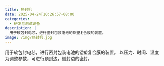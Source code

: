 ```yaml
---
title: 热封机
date: 2025-04-24T10:26:57+08:00
categories:
  - 研发与测试设备
description: |
  用于软包封电芯，进行密封包装电池的铝塑复合膜的装置。
image: /img/热封机.jpg
---
```

用于软包封电芯，进行密封包装电池的铝塑复合膜的装置。 以压力、时间、温度为调整参数，可进行顶封边，侧封边的密封。